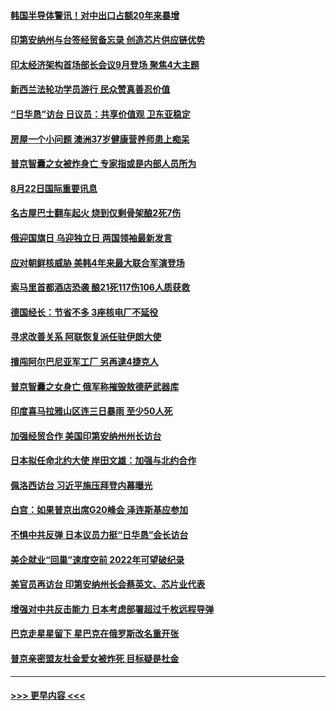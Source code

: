 #### [韩国半导体警讯！对中出口占额20年来暴增](../pages/prog202/a103508325.md?t=08230101) 
#### [印第安纳州与台签经贸备忘录 创造芯片供应链优势](../pages/prog202/a103508287.md?t=08230101) 
#### [印太经济架构首场部长会议9月登场 聚焦4大主题](../pages/prog202/a103508276.md?t=08230101) 
#### [新西兰法轮功学员游行 民众赞真善忍价值](../pages/prog202/a103508205.md?t=08230101) 
#### [“日华恳”访台 日议员：共享价值观 卫东亚稳定](../pages/prog202/a103508200.md?t=08230101) 
#### [房屋一个小问题 澳洲37岁健康营养师患上痴呆](../pages/prog202/a103508210.md?t=08230101) 
#### [普京智囊之女被炸身亡 专家指或是内部人员所为](../pages/prog202/a103508185.md?t=08230101) 
#### [8月22日国际重要讯息](../pages/prog202/a103508189.md?t=08230101) 
#### [名古屋巴士翻车起火 烧到仅剩骨架酿2死7伤](../pages/prog202/a103508150.md?t=08230101) 
#### [俄迎国旗日 乌迎独立日 两国领袖最新发言](../pages/prog202/a103508111.md?t=08230101) 
#### [应对朝鲜核威胁 美韩4年来最大联合军演登场](../pages/prog202/a103508105.md?t=08230101) 
#### [索马里首都酒店恐袭 酿21死117伤106人质获救](../pages/prog202/a103508099.md?t=08230101) 
#### [德国经长：节省不多 3座核电厂不延役](../pages/prog202/a103508082.md?t=08230101) 
#### [寻求改善关系 阿联恢复派任驻伊朗大使](../pages/prog202/a103508072.md?t=08230101) 
#### [擅闯阿尔巴尼亚军工厂 另再逮4捷克人](../pages/prog202/a103508063.md?t=08230101) 
#### [普京智囊之女身亡 俄军称摧毁敖德萨武器库](../pages/prog202/a103507904.md?t=08230101) 
#### [印度喜马拉雅山区连三日暴雨 至少50人死](../pages/prog202/a103507902.md?t=08230101) 
#### [加强经贸合作 美国印第安纳州州长访台](../pages/prog202/a103507896.md?t=08230101) 
#### [日本拟任命北约大使 岸田文雄：加强与北约合作](../pages/prog202/a103507894.md?t=08230101) 
#### [佩洛西访台 习近平施压拜登内幕曝光](../pages/prog202/a103507875.md?t=08230101) 
#### [白宫：如果普京出席G20峰会 泽连斯基应参加](../pages/prog202/a103507809.md?t=08230101) 
#### [不惧中共反弹 日本议员力挺“日华恳”会长访台](../pages/prog202/a103507819.md?t=08230101) 
#### [美企就业“回巢”速度空前 2022年可望破纪录](../pages/prog202/a103507765.md?t=08230101) 
#### [美官员再访台 印第安纳州长会蔡英文、芯片业代表](../pages/prog202/a103507747.md?t=08230101) 
#### [增强对中共反击能力 日本考虑部署超过千枚远程导弹](../pages/prog202/a103507709.md?t=08230101) 
#### [巴克走星星留下 星巴克在俄罗斯改名重开张](../pages/prog202/a103507664.md?t=08230101) 
#### [普京亲密盟友杜金爱女被炸死 目标疑是杜金](../pages/prog202/a103507655.md?t=08230101) 

----
#### [ >>> 更早内容 <<< ](../indexes/prog202-earlier.md)
